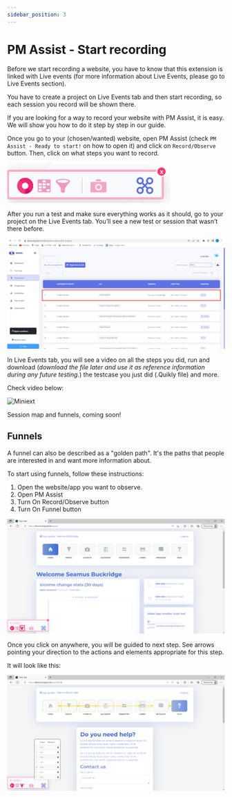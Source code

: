 ```yaml
---
sidebar_position: 3
---
```


# PM Assist - Start recording

Before we start recording a website, you have to know that this extension is linked with Live events (for more information about Live Events, please go to Live Events section). 

You have to create a project on Live Events tab and then start recording, so each session you record will be shown there. 

If you are looking for a way to record your website with PM Assist, it is easy. We will show you how to do it step by step in our guide.

Once you go to your (chosen/wanted) website, open PM Assist (check `PM Assist - Ready to start!` on how to open it) and click on `Record/Observe` button. Then, click on what steps you want to record.

![Miniext](/img/miniext8.png)

After you run a test and make sure everything works as it should, go to your project on the Live Events tab. You’ll see a new test or session that wasn’t there before.

![Miniext](/img/miniext9.png)

In Live Events tab, you will see a video on all the steps you did, run and download (*download the file later and use it as reference information during any future testing.*) the testcase you just did (.Quikly file) and more.

Check video below: 

![Miniext](/img/record.gif)


Session map and funnels, coming soon!

## Funnels 

A funnel can also be described as a "golden path". It's the paths that people are interested in and want more information about.

To start using funnels, follow these instructions: 

1. Open the website/app you want to observe.
2. Open PM Assist
3. Turn On Record/Observe button
4. Turn On Funnel button 

![Miniext](/img/funnel.png)

Once you click on anywhere, you will be guided to next step. See arrows pointing your direction to the actions and elements appropriate for this step.

It will look like this: 

![Miniext](/img/funnel1.png)
